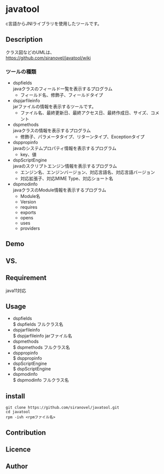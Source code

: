 javatool
========
c言語からJNIライブラリを使用したツールです。


## Description ##
クラス図などのUMLは、  
https://github.com/siranovel/javatool/wiki

### ツールの種類 ###
* dspfields  
  javaクラスのフィールド一覧を表示するプログラム 
  - フィールド名、修飾子、フィールドタイプ
* dspjarfileinfo  
  jarファイルの情報を表示するツールです。
  - ファイル名、最終更新日、最終アクセス日、最終作成日、サイズ、コメント
* dspmethods  
  javaクラスの情報を表示するプログラム
  - 修飾子、パラメータタイプ、リターンタイプ、Exceptionタイプ
* dsppropinfo  
  javaのシステムプロパティ情報を表示するプログラム
  - key、値
* dspScriptEngine  
  javaのスクリプトエンジン情報を表示するプログラム
  - エンジン名、エンジンバージョン、対応言語名、対応言語バージョン
  - 対応拡張子、対応MIME Type、対応ショート名
* dspmodinfo  
  javaクラスのModule情報を表示するプログラム
  - Module名
  - Version
  - requires
  - exports
  - opens
  - uses
  - providers

## Demo ##

## VS. ##

## Requirement ##
java11対応


## Usage ##
* dspfields  
  $ dspfields フルクラス名
* dspjarfileinfo  
  $ dspjarfileinfo jarファイル名
* dspmethods  
  $ dspmethods フルクラス名
* dsppropinfo  
  $ dsppropinfo
* dspScriptEngine  
  $ dspScriptEngine
* dspmodinfo  
  $ dspmodinfo フルクラス名

## install ##
    git clone https://github.com/siranovel/javatool.git  
    cd javatool  
    rpm -ivh <rpmファイル名>  

## Contribution ##

## Licence ##

## Author ##
